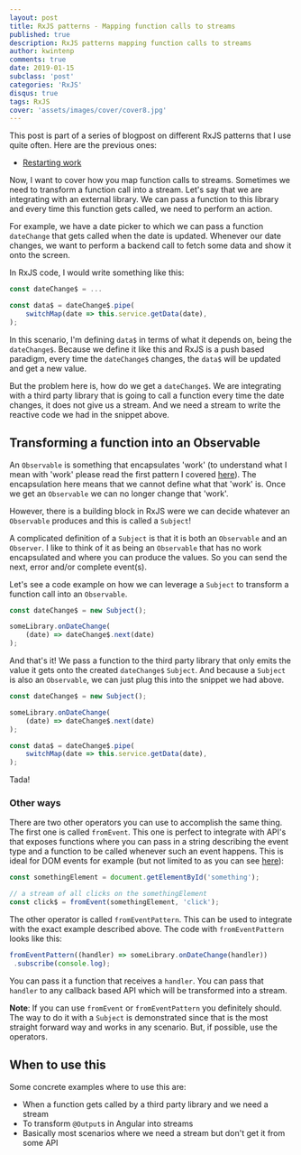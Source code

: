 ```yaml
---
layout: post
title: RxJS patterns - Mapping function calls to streams
published: true
description: RxJS patterns mapping function calls to streams
author: kwintenp
comments: true
date: 2019-01-15
subclass: 'post'
categories: 'RxJS'
disqus: true
tags: RxJS
cover: 'assets/images/cover/cover8.jpg'
---
```


This post is part of a series of blogpost on different RxJS patterns that I use quite often. Here are the previous ones:

- <a href="https://blog.strongbrew.io/rxjs-patterns-restarting-work/" target="_blank">Restarting work</a>

Now, I want to cover how you map function calls to streams. Sometimes we need to transform a function call into a stream. Let's say that we are integrating with an external library. We can pass a function to this library and every time this function gets called, we need to perform an action. 

For example, we have a date picker to which we can pass a function `dateChange` that gets called when the date is updated. Whenever our date changes, we want to perform a backend call to fetch some data and show it onto the screen. 

In RxJS code, I would write something like this:

```typescript
const dateChange$ = ...

const data$ = dateChange$.pipe(
	switchMap(date => this.service.getData(date),
);
```

In this scenario, I'm defining `data$` in terms of what it depends on, being the `dateChange$`. Because we define it like this and RxJS is a push based paradigm, every time the `dateChange$` changes, the `data$` will be updated and get a new value.

But the problem here is, how do we get a `dateChange$`. We are integrating with a third party library that is going to call a function every time the date changes, it does not give us a stream. And we need a stream to write the reactive code we had in the snippet above.

## Transforming a function into an Observable

An `Observable` is something that encapsulates 'work' (to understand what I mean with 'work' please read the first pattern I covered <a href="https://blog.strongbrew.io/rxjs-patterns-restarting-work/#what-is-work" target="_blank">here</a>). The encapsulation here means that we cannot define what that 'work' is. Once we get an `Observable` we can no longer change that 'work'. 

However, there is a building block in RxJS were we can decide whatever an `Observable` produces and this is called a `Subject`!

A complicated definition of a `Subject` is that it is both an `Observable` and an `Observer`. I like to think of it as being an `Observable` that has no work encapsulated and where you can produce the values. So you can send the next, error and/or complete event(s).

Let's see a code example on how we can leverage a `Subject` to transform a function call into an `Observable`.

```typescript
const dateChange$ = new Subject();

someLibrary.onDateChange(
	(date) => dateChange$.next(date)
);
```

And that's it! We pass a function to the third party library that only emits the value it gets onto the created `dateChange$` `Subject`. And because a `Subject` is also an `Observable`, we can just plug this into the snippet we had above.

```typescript
const dateChange$ = new Subject();

someLibrary.onDateChange(
	(date) => dateChange$.next(date)
);

const data$ = dateChange$.pipe(
	switchMap(date => this.service.getData(date),
);
```
Tada!

### Other ways

There are two other operators you can use to accomplish the same thing. The first one is called `fromEvent`. This one is perfect to integrate with API's that exposes functions where you can pass in a string describing the event type and a function to be called whenever such an event happens. This is ideal for DOM events for example (but not limited to as you can see <a href="http://reactivex.io/rxjs/class/es6/Observable.js~Observable.html#static-method-fromEvent" target="_blank">here</a>):

```typescript
const somethingElement = document.getElementById('something');

// a stream of all clicks on the somethingElement
const click$ = fromEvent(somethingElement, 'click');
```

The other operator is called `fromEventPattern`. This can be used to integrate with the exact example described above. The code with `fromEventPattern` looks like this:

```typescript
fromEventPattern((handler) => someLibrary.onDateChange(handler))
 .subscribe(console.log);
```

You can pass it a function that receives a `handler`. You can pass that `handler` to any callback based API which will be transformed into a stream.

**Note**: If you can use `fromEvent` or `fromEventPattern` you definitely should. The way to do it with a `Subject` is demonstrated since that is the most straight forward way and works in any scenario. But, if possible, use the operators.

## When to use this

Some concrete examples where to use this are:

- When a function gets called by a third party library and we need a stream
- To transform `@Output`s in Angular into streams
- Basically most scenarios where we need a stream but don't get it from some API













